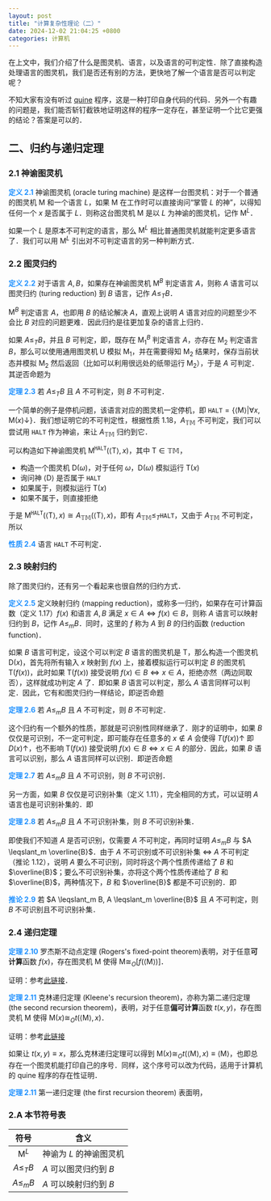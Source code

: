 ```yaml
---
layout: post
title: "计算复杂性理论（二）"
date: 2024-12-02 21:04:25 +0800
categories: 计算机
---
```


<script type="text/x-mathjax-config">
  MathJax.Hub.Config({
    jax: ["input/TeX","input/MathML","output/SVG", "output/CommonHTML"],
extensions: ["tex2jax.js","mml2jax.js","MathMenu.js","MathZoom.js", "CHTML-preview.js"],
TeX: {
  extensions: ["AMSmath.js","AMSsymbols.js","noErrors.js","noUndefined.js"]
},
  tex2jax: {
      inlineMath: [ ['$','$'], ["\\(","\\)"] ],
      displayMath: [ ['$$','$$'], ["\\[","\\]"] ],
      processEscapes: true,
      processEnvironments: true
    },
    "HTML-CSS": { availableFonts: ["TeX"] }
  });
</script>
<script type="text/javascript" src="https://cdn.mathjax.org/mathjax/latest/MathJax.js?config=TeX-AMS_HTML-full"></script>

在上文中，我们介绍了什么是图灵机、语言，以及语言的可判定性．除了直接构造处理语言的图灵机，我们是否还有别的方法，更快地了解一个语言是否可以判定呢？

不知大家有没有听过 [quine](https://en.wikipedia.org/wiki/Quine_(computing)) 程序，这是一种打印自身代码的代码．另外一个有趣的问题是，我们能否斩钉截铁地证明这样的程序一定存在，甚至证明一个比它更强的结论？答案是可以的．

## 二、归约与递归定理

### 2.1 神谕图灵机

**<font color=dodgerblue>定义 2.1</font>** 神谕图灵机 (oracle turing machine) 是这样一台图灵机：对于一个普通的图灵机 $\text{M}$ 和一个语言 $L$，如果 $\text{M}$ 在工作时可以直接询问“掌管 $L$ 的神”，以得知任何一个 $x$ 是否属于 $L$．则称这台图灵机 $\text{M}$ 是以 $L$ 为神谕的图灵机，记作 $\text{M}^L$．

如果一个 $L$ 是原本不可判定的语言，那么 $\text{M}^L$ 相比普通图灵机就能判定更多语言了．我们可以用 $\text{M}^L$ 引出对不可判定语言的另一种判断方式．

### 2.2 图灵归约

**<font color=dodgerblue>定义 2.2</font>** 对于语言 $A, B$，如果存在神谕图灵机 $\text{M}^B$ 判定语言 $A$，则称 $A$ 语言可以图灵归约 (turing reduction) 到 $B$ 语言，记作 $A \leqslant_T B$．

$\text{M}^B$ 判定语言 $A$，也即用 $B$ 的结论解决 $A$，直观上说明 $A$ 语言对应的问题至少不会比 $B$ 对应的问题更难．因此归约是往更加复杂的语言上归约．

如果 $A \leqslant_T B$，并且 $B$ 可判定，即，既存在 $\text{M}_1^B$ 判定语言 $A$，亦存在 $\text{M}_2$ 判定语言 $B$，那么可以使用通用图灵机 $\text{U}$ 模拟 $\text{M}_1$，并在需要得知 $\text{M}_2$ 结果时，保存当前状态并模拟 $\text{M}_2$ 然后返回（比如可以利用很远处的纸带运行 $\text{M}_2$），于是 $A$ 可判定．其逆否命题为

**<font color=dodgerblue>定理 2.3</font>** 若 $A \leqslant_T B$ 且 $A$ 不可判定，则 $B$ 不可判定．

一个简单的例子是停机问题，该语言对应的图灵机一定停机，即 $\texttt{HALT} = \left\lbrace\langle{\text{M} }\rangle\right\vert\left.\forall{x},{\text{M} }(x)\downarrow\right\rbrace$．我们想证明它的不可判定性，根据性质 1.18，$A_{\mathbb{TM} }$ 不可判定，我们可以尝试用 $\texttt{HALT}$ 作为神谕，来让 $A_{\mathbb{TM} }$ 归约到它．

可以构造如下神谕图灵机 $\text{M}^\texttt{HALT}(\langle\text{T}\rangle, x)$，其中 $\text{T} \in \mathbb{TM}$，

- 构造一个图灵机 $\text{D}(\omega)$，对于任何 $\omega$，$\text{D}(\omega)$ 模拟运行 $\text{T}(x)$
- 询问神 $\langle{\text{D} }\rangle$ 是否属于 $\texttt{HALT}$
- 如果属于，则模拟运行 $\text{T}(x)$
- 如果不属于，则直接拒绝

于是 $\text{M}^\texttt{HALT}(\langle\text{T}\rangle, x) \cong A_{\mathbb{TM} }(\langle\text{T}\rangle, x)$，即有 $A_{\mathbb{TM} } \leqslant_T \texttt{HALT}$，又由于 $A_{\mathbb{TM} }$ 不可判定，所以

**<font color=dodgerblue>性质 2.4</font>** 语言 $\texttt{HALT}$ 不可判定．

### 2.3 映射归约

除了图灵归约，还有另一个看起来也很自然的归约方式．

**<font color=dodgerblue>定义 2.5</font>** 定义映射归约 (mapping reduction)，或称多一归约，如果存在可计算函数（定义 1.17）$f(x)$ 和语言 $A, B$ 满足 $x\in A \Leftrightarrow f(x)\in B$，则称 $A$ 语言可以映射归约到 $B$，记作 $A \leqslant_m B$．同时，这里的 $f$ 称为 $A$ 到 $B$ 的归约函数 (reduction function)．

如果 $B$ 语言可判定，设这个可以判定 $B$ 语言的图灵机是 $\text{T}$，那么构造一个图灵机 $\text{D}(x)$，首先将所有输入 $x$ 映射到 $f(x)$ 上，接着模拟运行可以判定 $B$ 的图灵机 $\text{T}(f(x))$，此时如果 $\text{T}(f(x))$ 接受说明 $f(x)\in B \Leftrightarrow x\in A$，拒绝亦然（两边同取否），这样就成功判定 $A$ 了．即如果 $B$ 语言可以判定，那么 $A$ 语言同样可以判定．因此，它有和图灵归约一样结论，即逆否命题

**<font color=dodgerblue>定理 2.6</font>** 若 $A \leqslant_m B$ 且 $A$ 不可判定，则 $B$ 不可判定．

这个归约有一个额外的性质，那就是可识别性同样继承了．刚才的证明中，如果 $B$ 仅仅是可识别，不一定可判定，即可能存在任意多的 $x \notin A$ 会使得 $T(f(x))\uparrow$ 即 $D(x)\uparrow$，也不影响 $\text{T}(f(x))$ 接受说明 $f(x)\in B \Leftrightarrow x\in A$ 的部分．因此，如果 $B$ 语言可以识别，那么 $A$ 语言同样可以识别．即逆否命题

**<font color=dodgerblue>定理 2.7</font>** 若 $A \leqslant_m B$ 且 $A$ 不可识别，则 $B$ 不可识别．

另一方面，如果 $B$ 仅仅是可识别补集（定义 1.11），完全相同的方式，可以证明 $A$ 语言也是可识别补集的．即

**<font color=dodgerblue>定理 2.8</font>** 若 $A \leqslant_m B$ 且 $A$ 不可识别补集，则 $B$ 不可识别补集．

即使我们不知道 $A$ 是否可识别，仅需要 $A$ 不可判定，再同时证明 $A \leqslant_m B$ 与 $A \leqslant_m \overline{B}$．由于 $A$ 不可识别或不可识别补集 $\Leftrightarrow$ $A$ 不可判定（推论 1.12），说明 $A$ 要么不可识别，同时将这个两个性质传递给了 $B$ 和 $\overline{B}$；要么不可识别补集，亦将这个两个性质传递给了 $B$ 和 $\overline{B}$，两种情况下，$B$ 和 $\overline{B}$ 都是不可识别的．即

**<font color=dodgerblue>推论 2.9</font>** 若 $A \leqslant_m B, A \leqslant_m \overline{B}$ 且 $A$ 不可判定，则 $B$ 不可识别且不可识别补集．

### 2.4 递归定理

**<font color=dodgerblue>定理 2.10</font>** 罗杰斯不动点定理 (Rogers's fixed-point theorem)表明，对于任意**可计算**函数 $f(x)$，存在图灵机 $\text{M}$ 使得 $\text{M}\cong_O\lbrack{f}(\langle{\text{M} }\rangle)\rbrack$．

证明：参考[此链接](https://en.wikipedia.org/wiki/Kleene%27s_recursion_theorem#Proof_of_the_fixed-point_theorem)．

**<font color=dodgerblue>定理 2.11</font>** 克林递归定理 (Kleene's recursion theorem)，亦称为第二递归定理 (the second recursion theorem)，表明，对于任意**偏可计算**函数 $t(x, y)$，存在图灵机 $\text{M}$ 使得 $\text{M}(x)\cong_O{t}(\langle{\text{M} }\rangle, x)$．

证明：参考[此链接](https://en.wikipedia.org/wiki/Kleene%27s_recursion_theorem#Kleene's_second_recursion_theorem)

如果让 $t(x, y) \equiv x$，那么克林递归定理可以得到 $\text{M}(x)\cong_O{t}(\langle{\text{M} }\rangle, x) \equiv \langle{\text{M} }\rangle$，也即总存在一个图灵机能打印自己的序号．同样，这个序号可以改为代码，适用于计算机的 quine 程序的存在性证明．

**<font color=dodgerblue>定理 2.11</font>** 第一递归定理 (the first recursion theorem) 表面明，

### 2.A 本节符号表

| 符号 | 含义 |
| :---: | --- |
| $\text{M}^L$ | 神谕为 $L$ 的神谕图灵机 |
| $A \leqslant_T B$ | $A$ 可以图灵归约到 $B$ |
| $A \leqslant_m B$ | $A$ 可以映射归约到 $B$ |
